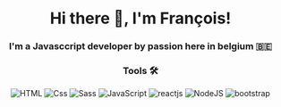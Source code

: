 <h1 align="center">
<br>
  Hi there 👋, I'm François!
  <br>
</h1>
<h3 align="center">
  I'm a Javasccript developer by passion here in belgium 🇧🇪
 </h3>

 <div align="center">
  <h3>Tools 🛠</h3>
  <img alt="HTML" src="https://img.shields.io/badge/HTML-E34F26?logo=html5&logoColor=white&style=for-the-badge" />
  <img alt="Css" src="https://img.shields.io/badge/CSS-1572B6?logo=css3&logoColor=white&style=for-the-badge" />
  <img alt="Sass" src="https://img.shields.io/badge/Sass-CC6699?logo=sass&logoColor=white&style=for-the-badge" />
  <img alt="JavaScript" src="https://img.shields.io/badge/JavaScript-F7DF1E?logo=javascript&logoColor=white&style=for-the-badge"/>
  <img alt="reactjs" src="https://img.shields.io/badge/react%20-%2320232a.svg?&style=for-the-badge&logo=react&logoColor=%2361DAFB"/>
  <img alt="NodeJS" src="https://img.shields.io/badge/node.js%20-%2343853D.svg?&style=for-the-badge&logo=node.js&logoColor=white"/>
  <img alt="bootstrap" src="https://img.shields.io/badge/bootstrap%20-%23563D7C.svg?&style=for-the-badge&logo=bootstrap&logoColor=white"/>
</div>
</h1>
